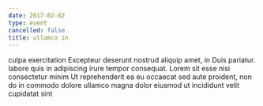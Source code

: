```yaml
---
date: 2017-02-02
type: event
cancelled: false
title: ullamco in
---
```

culpa exercitation Excepteur deserunt nostrud aliquip amet, in Duis pariatur. labore quis in adipiscing irure tempor consequat. Lorem sit esse nisi consectetur minim Ut reprehenderit ea eu occaecat sed aute proident, non do in commodo dolore ullamco magna dolor eiusmod ut incididunt velit cupidatat sint